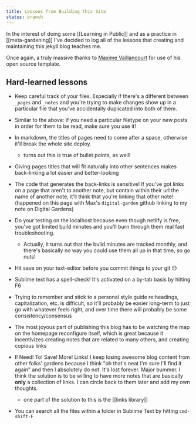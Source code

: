 ```yaml
---
title: Lessons from Building this Site
status: branch
---
```

In the interest of doing some [[Learning in Public]] and as a practice in [[meta-gardening]] I've decided to log all of the lessons that creating and maintaining this jekyll blog teaches me.

Once again, a truly massive thanks to [Maxime Vaillancourt](https://maximevaillancourt.com/) for use of his open source template.

## Hard-learned lessons

- Keep careful track of your files. Especially if there's a different between `_pages` and `_notes` and you're trying to make changes show up in a particular file that you've accidentally duplicated into both of them.

- Similar to the above: if you need a particular filetype on your new posts in order for them to be read, make sure you use it!

- In markdown, the titles of pages need to come after a space, otherwise it'll break the whole site deploy.
	- turns out this is true of bullet points, as well!

- Giving pages titles that will fit naturally into other sentences makes back-linking a lot easier and better-looking

- The code that generates the back-links is sensitive! If you've got links on a page that aren't to another note, but contain within their url the name of another note, it'll think that you're linking that other note! (happened on this page with Max's `digital-garden` github linking to my note on Digital Gardens)

- Do your testing on the localhost because even though netlify is free, you've got limited build minutes and you'll burn through them real fast troubleshooting.
	- Actually, it turns out that the build minutes are tracked monthly, and there's basically no way you could use them all up in that time, so go nuts!

- Hit save on your text-editor before you commit things to your git 😑

- Sublime text has a spell-check! It's activated on a by-tab basis by hitting F6

- Trying to remember and stick to a personal style guide re:headings, capitalization, etc. is difficult, so it'll probably be easier long-term to just go with whatever feels right, and over time there will probably be some consistency/consensus

- The most joyous part of publishing this blog has to be watching the map on the homepage reconfigure itself, which is great because it incentivizes creating notes that are related to many others, and creating copious links

- I! Need! To! Save! More! Links! I keep losing awesome blog content from other folks' gardens because I think "oh that's neat I'm sure I'll find it again" and then I absolutely do not. It's lost forever. Major bummer. I think the solution is to be willing to have more notes that are basically **only** a collection of links. I can circle back to them later and add my own thoughts.
	- one part of the solution to this is the [[links library]]

- You can search all the files within a folder in Sublime Text by hitting `cmd-shift-F`
